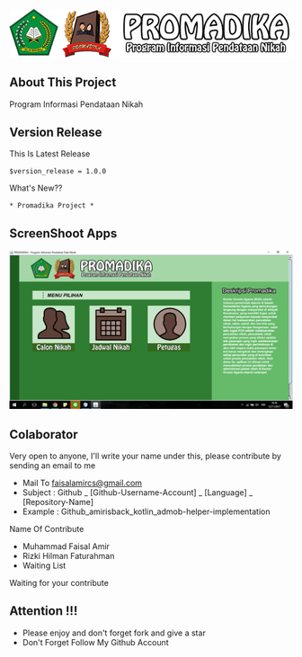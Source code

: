 ![ScreenShoot Apps](other/doc/banner.png?raw=true)

## About This Project
Program Informasi Pendataan Nikah

## Version Release
This Is Latest Release

    $version_release = 1.0.0

What's New??

    * Promadika Project *

## ScreenShoot Apps
![ScreenShoot Apps](other/doc/screenshoot/SS1.png?raw=true)

## Colaborator
Very open to anyone, I'll write your name under this, please contribute by sending an email to me

- Mail To faisalamircs@gmail.com
- Subject : Github _ [Github-Username-Account] _ [Language] _ [Repository-Name]
- Example : Github_amirisback_kotlin_admob-helper-implementation

Name Of Contribute
- Muhammad Faisal Amir
- Rizki Hilman Faturahman
- Waiting List

Waiting for your contribute

## Attention !!!
- Please enjoy and don't forget fork and give a star
- Don't Forget Follow My Github Account
